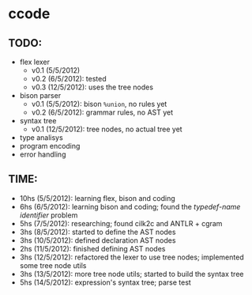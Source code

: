 # ccode


## TODO:

 * flex lexer
   * v0.1 (5/5/2012)
   * v0.2 (6/5/2012): tested
   * v0.3 (12/5/2012): uses the tree nodes
 * bison parser
   * v0.1 (5/5/2012): bison `%union`, no rules yet
   * v0.2 (6/5/2012): grammar rules, no AST yet
 * syntax tree
   * v0.1 (12/5/2012): tree nodes, no actual tree yet
 * type analisys
 * program encoding
 * error handling


## TIME:

 * 10hs  (5/5/2012): learning flex, bison and coding
 *  6hs  (6/5/2012): learning bison and coding; found the _typedef-name identifier_ problem
 *  5hs  (7/5/2012): researching; found cilk2c and ANTLR + cgram
 *  3hs  (8/5/2012): started to define the AST nodes
 *  3hs (10/5/2012): defined declaration AST nodes
 *  2hs (11/5/2012): finished defining AST nodes
 *  3hs (12/5/2012): refactored the lexer to use tree nodes; implemented some tree node utils
 *  3hs (13/5/2012): more tree node utils; started to build the syntax tree
 *  5hs (14/5/2012): expression's syntax tree; parse test
